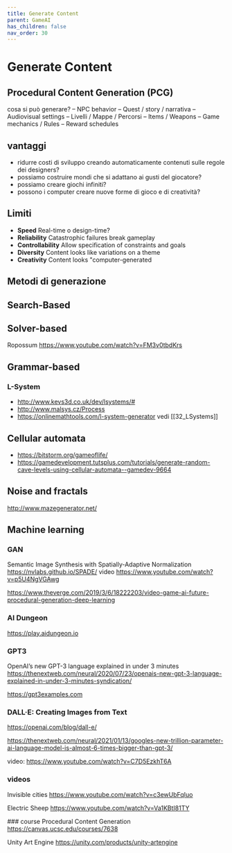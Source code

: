 ```yaml
---
title: Generate Content
parent: GameAI
has_children: false
nav_order: 30
---
```

# Generate Content

## Procedural Content Generation (PCG)

cosa si può generare?
– NPC behavior
– Quest / story / narrativa
– Audiovisual settings
– Livelli / Mappe / Percorsi
– Items / Weapons
– Game mechanics / Rules
– Reward schedules

## vantaggi
- ridurre costi di sviluppo creando automaticamente contenuti sulle regole dei designers?
- possiamo costruire mondi che si adattano ai gusti del giocatore?
- possiamo creare giochi infiniti?
- possono i computer creare nuove forme di gioco e di creatività?

## Limiti
- **Speed**
Real-time o design-time?
- **Reliability**
Catastrophic failures break gameplay
- **Controllability**
Allow specification of constraints and goals
- **Diversity**
Content looks like variations on a theme
- **Creativity**
Content looks "computer-generated

## Metodi di generazione
## Search-Based

## Solver-based
Ropossum https://www.youtube.com/watch?v=FM3v0tbdKrs

## Grammar-based
### L-System
- http://www.kevs3d.co.uk/dev/lsystems/#
- http://www.malsys.cz/Process
- https://onlinemathtools.com/l-system-generator
vedi [[32_LSystems]]

## Cellular automata
- https://bitstorm.org/gameoflife/
- https://gamedevelopment.tutsplus.com/tutorials/generate-random-cave-levels-using-cellular-automata--gamedev-9664

## Noise and fractals
http://www.mazegenerator.net/

## Machine learning
### GAN
Semantic Image Synthesis with Spatially-Adaptive Normalization
https://nvlabs.github.io/SPADE/
video https://www.youtube.com/watch?v=p5U4NgVGAwg

https://www.theverge.com/2019/3/6/18222203/video-game-ai-future-procedural-generation-deep-learning

### AI Dungeon
https://play.aidungeon.io

### GPT3
OpenAI’s new GPT-3 language explained in under 3 minutes
<https://thenextweb.com/neural/2020/07/23/openais-new-gpt-3-language-explained-in-under-3-minutes-syndication/>

<https://gpt3examples.com>

### DALL·E: Creating Images from Text
https://openai.com/blog/dall-e/

https://thenextweb.com/neural/2021/01/13/googles-new-trillion-parameter-ai-language-model-is-almost-6-times-bigger-than-gpt-3/

video: https://www.youtube.com/watch?v=C7D5EzkhT6A

### videos
Invisible cities
https://www.youtube.com/watch?v=c3ewUbFqIuo

Electric Sheep
https://www.youtube.com/watch?v=Va1KBtI81TY

### course
Procedural Content Generation
https://canvas.ucsc.edu/courses/7638

Unity Art Engine
https://unity.com/products/unity-artengine